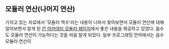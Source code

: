 ## 모듈러 연산(나머지 연산)
가지고 있는 자료에서 '모듈러 역수'라는 내용이 나와서 찾아보면서 모듈러 연산에 대해 알아보면서 알게 된 [칸 아카데미 모듈러 페이지](https://ko.khanacademy.org/computing/computer-science/cryptography/modarithmetic/a/what-is-modular-arithmetic)에서 좋은 내용을 제공하고 있었다. 음수도 모듈러 연산이 가능하다는 것을 처음 알게 되었다. 일부 프로그래밍 언어에서는 음수 모듈러 연산이  
